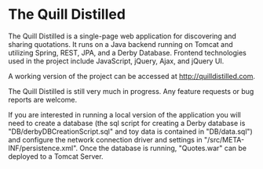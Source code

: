 # The Quill Distilled

The Quill Distilled is a single-page web application for discovering and sharing quotations.  It runs on a Java backend running on Tomcat and utilizing Spring, REST, JPA, and a Derby Database.  Frontend technologies used in the project include JavaScript, jQuery, Ajax, and jQuery UI.  

A working version of the project can be accessed at http://quilldistilled.com.

The Quill Distilled is still very much in progress.  Any feature requests or bug reports are welcome.

If you are interested in running a local version of the application you will need to create a database (the sql script for creating a Derby database is "DB/derbyDBCreationScript.sql" and toy data is contained in "DB/data.sql") and configure the network connection driver and settings in "/src/META-INF/persistence.xml".  Once the database is running, "Quotes.war" can be deployed to a Tomcat Server. 



